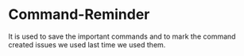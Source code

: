 # Command-Reminder
It is used to save the important commands and to mark the command created issues we used last time we used them.
